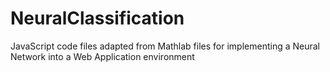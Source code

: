 # NeuralClassification
JavaScript code files adapted from Mathlab files for implementing a Neural Network into a Web Application environment
